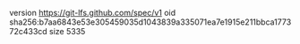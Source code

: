 version https://git-lfs.github.com/spec/v1
oid sha256:b7aa6843e53e305459035d1043839a335071ea7e1915e211bbca177372c433cd
size 5335
